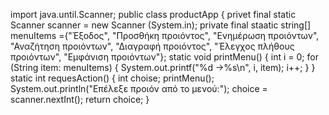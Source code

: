 import java.until.Scanner;
public class productApp
{
privet final static Scanner scanner
= new Scanner (System.in);
private final staatic string[] menuItems
={"Έξοδος", "Προσθήκη προιόντος", "Ενημέρωση προιόντων", "Αναζήτηση προιόντων", "Διαγραφή προιόντος", "Έλεγχος πλήθους προιόντων", "Εμφάνιση προιόντων"};
static void printMenu()
{
int i = 0;
for (String item: menuItems)
{
System.out.printf("%d ->%s\n", i, item);
i++;
}
}
static int requesAction()
{
int choise;
printMenu();
System.out.println("Επέλεξε προιόν από το μενού:");
choice = scanner.nextInt();
return choice;
}
